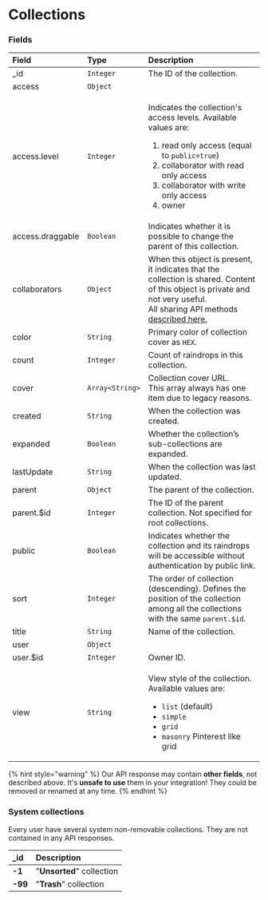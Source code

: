 # Collections

### Fields

<table>
  <thead>
    <tr>
      <th style="text-align:left">Field</th>
      <th style="text-align:left">Type</th>
      <th style="text-align:left">Description</th>
    </tr>
  </thead>
  <tbody>
    <tr>
      <td style="text-align:left">_id</td>
      <td style="text-align:left"><code>Integer</code>
      </td>
      <td style="text-align:left">The ID of the collection.</td>
    </tr>
    <tr>
      <td style="text-align:left">access</td>
      <td style="text-align:left"><code>Object</code>
      </td>
      <td style="text-align:left"></td>
    </tr>
    <tr>
      <td style="text-align:left">access.level</td>
      <td style="text-align:left"><code>Integer</code>
      </td>
      <td style="text-align:left">
        <p>Indicates the collection's access levels. Available values are:</p>
        <ol>
          <li>read only access (equal to <code>public=true</code>)</li>
          <li>collaborator with read only access</li>
          <li>collaborator with write only access</li>
          <li>owner</li>
        </ol>
      </td>
    </tr>
    <tr>
      <td style="text-align:left">access.draggable</td>
      <td style="text-align:left"><code>Boolean</code>
      </td>
      <td style="text-align:left">Indicates whether it is possible to change the parent of this collection.</td>
    </tr>
    <tr>
      <td style="text-align:left">collaborators</td>
      <td style="text-align:left"><code>Object</code>
      </td>
      <td style="text-align:left">When this object is present, it indicates that the collection is shared. Content
        of this object is private and not very useful.
        <br />All sharing API methods <a href="sharing.md">described here.</a>
      </td>
    </tr>
    <tr>
      <td style="text-align:left">color</td>
      <td style="text-align:left"><code>String</code>
      </td>
      <td style="text-align:left">Primary color of collection cover as <code>HEX</code>.
      </td>
    </tr>
    <tr>
      <td style="text-align:left">count</td>
      <td style="text-align:left"><code>Integer</code>
      </td>
      <td style="text-align:left">Count of raindrops in this collection.</td>
    </tr>
    <tr>
      <td style="text-align:left">cover</td>
      <td style="text-align:left"><code>Array&lt;String&gt;</code>
      </td>
      <td style="text-align:left">Collection cover URL.
        <br />This array always has one item due to legacy reasons.</td>
    </tr>
    <tr>
      <td style="text-align:left">created</td>
      <td style="text-align:left"><code>String</code>
      </td>
      <td style="text-align:left">When the collection was created.</td>
    </tr>
    <tr>
      <td style="text-align:left">expanded</td>
      <td style="text-align:left"><code>Boolean</code>
      </td>
      <td style="text-align:left">Whether the collection&#x2019;s sub-collections are expanded.</td>
    </tr>
    <tr>
      <td style="text-align:left">lastUpdate</td>
      <td style="text-align:left"><code>String</code>
      </td>
      <td style="text-align:left">When the collection was last updated.</td>
    </tr>
    <tr>
      <td style="text-align:left">parent</td>
      <td style="text-align:left"><code>Object</code>
      </td>
      <td style="text-align:left">The parent of the collection.</td>
    </tr>
    <tr>
      <td style="text-align:left">parent.$id</td>
      <td style="text-align:left"><code>Integer</code>
      </td>
      <td style="text-align:left">The ID of the parent collection. Not specified for root collections.</td>
    </tr>
    <tr>
      <td style="text-align:left">public</td>
      <td style="text-align:left"><code>Boolean</code>
      </td>
      <td style="text-align:left">Indicates whether the collection and its raindrops will be accessible without authentication
        by public link.</td>
    </tr>
    <tr>
      <td style="text-align:left">sort</td>
      <td style="text-align:left"><code>Integer</code>
      </td>
      <td style="text-align:left">The order of collection (descending). Defines the position of the collection
        among all the collections with the same <code>parent.$id</code>.
      </td>
    </tr>
    <tr>
      <td style="text-align:left">title</td>
      <td style="text-align:left"><code>String</code>
      </td>
      <td style="text-align:left">Name of the collection.</td>
    </tr>
    <tr>
      <td style="text-align:left">user</td>
      <td style="text-align:left"><code>Object</code>
      </td>
      <td style="text-align:left"></td>
    </tr>
    <tr>
      <td style="text-align:left">user.$id</td>
      <td style="text-align:left"><code>Integer</code>
      </td>
      <td style="text-align:left">Owner ID.</td>
    </tr>
    <tr>
      <td style="text-align:left">view</td>
      <td style="text-align:left"><code>String</code>
      </td>
      <td style="text-align:left">
        <p>View style of the collection. Available values are:</p>
        <ul>
          <li><code>list</code> (default)</li>
          <li><code>simple</code>
          </li>
          <li><code>grid</code>
          </li>
          <li><code>masonry</code> Pinterest like grid</li>
        </ul>
      </td>
    </tr>
  </tbody>
</table>

{% hint style="warning" %}
Our API response may contain **other fields**, not described above. It's **unsafe to use** them in your integration! They could be removed or renamed at any time.
{% endhint %}

### System collections

Every user have several system non-removable collections. They are not contained in any API responses.

| \_id | Description |
| :--- | :--- |
| **-1** | "**Unsorted**" collection |
| **-99** | "**Trash**" collection |

